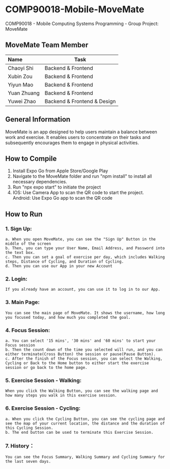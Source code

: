# COMP90018-Mobile-MoveMate
COMP90018 - Mobile Computing Systems Programming - Group Project: MoveMate

## MoveMate Team Member
| Name        | Task                        |
| :---------- | ----------------------------|
| Chaoyi Shi  | Backend & Frontend          |
| Xubin Zou   | Backend & Frontend          |
| Yiyun Mao   | Backend & Frontend          |
| Yuan Zhuang | Backend & Frontend          |
| Yuwei Zhao  | Backend & Frontend & Design |


## General Information
MoveMate is an app designed to help users maintain a balance between work and exercise. It enables users to concentrate on their tasks and subsequently encourages them to engage in physical activities.

## How to Compile
1. Install Expo Go from Apple Store/Google Play
2. Navigate to the MoveMate folder and run "npm install" to install all necessary dependencies.
3. Run "npx expo start" to initiate the project
4. IOS: Use Camera App to scan the QR code to start the project.     
Android: Use Expo Go app to scan the QR code

## How to Run
### 1. Sign Up:
    a. When you open MoveMate, you can see the "Sign Up" Button in the middle of the screen
    b. Then, you can type your User Name, Email Address, and Password into the text box.
    c. Then you can set a goal of exercise per day, which includes Walking steps, Distance of Cycling, and Duration of Cycling.
    d. Then you can use our App in your new Account
### 2. Login:
    If you already have an account, you can use it to log in to our App.
### 3. Main Page: 
    You can see the main page of MoveMate. It shows the username, how long you focused today, and how much you completed the goal.

### 4. Focus Session:
    a. You can select '15 mins', '30 mins' and '60 mins' to start your Focus session
    b. Then the count down of the time you selected will run, and you can either terminate(Cross Button) the session or pause(Pause Button).
    c. After the finish of the Focus session, you can select the Walking, Cycling or Back to the Home button to either start the exercise session or go back to the home page.

### 5. Exercise Session - Walking:
    When you click the Walking Button, you can see the walking page and how many steps you walk in this exercise session.

### 6. Exercise Session - Cycling:
    a. When you click the Cycling Button, you can see the cycling page and see the map of your current location, the distance and the duration of this Cycling Session.
    b. The end button can be used to terminate this Exercise Session.

### 7. History：
    You can see the Focus Summary, Walking Summary and Cycling Summary for the last seven days.
